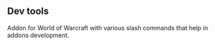 ## Dev tools
Addon for World of Warcraft with various slash commands that help in addons development.